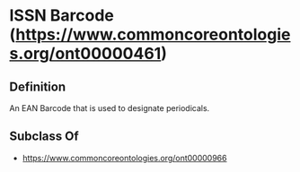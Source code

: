# ISSN Barcode (https://www.commoncoreontologies.org/ont00000461)

## Definition
An EAN Barcode that is used to designate periodicals.

## Subclass Of
- https://www.commoncoreontologies.org/ont00000966

